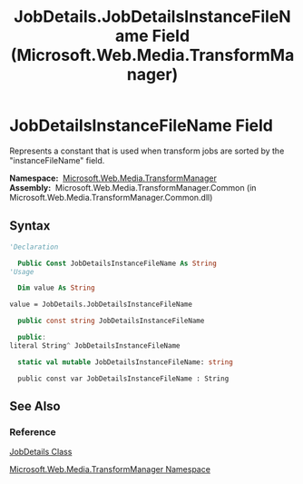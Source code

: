 ﻿---
title: JobDetails.JobDetailsInstanceFileName Field (Microsoft.Web.Media.TransformManager)
TOCTitle: JobDetailsInstanceFileName Field
ms:assetid: F:Microsoft.Web.Media.TransformManager.JobDetails.JobDetailsInstanceFileName
ms:mtpsurl: https://msdn.microsoft.com/en-us/library/microsoft.web.media.transformmanager.jobdetails.jobdetailsinstancefilename(v=VS.90)
ms:contentKeyID: 35521040
ms.date: 06/14/2012
mtps_version: v=VS.90
f1_keywords:
- Microsoft.Web.Media.TransformManager.JobDetails.JobDetailsInstanceFileName
dev_langs:
- csharp
- jscript
- vb
- FSharp
- cpp
api_location:
- Microsoft.Web.Media.TransformManager.Common.dll
api_name:
- Microsoft.Web.Media.TransformManager.JobDetails.JobDetailsInstanceFileName
api_type:
- Managed
topic_type:
- apiref
- kbSyntax
product_family_name: VS
ROBOTS: INDEX,FOLLOW
---

# JobDetailsInstanceFileName Field

Represents a constant that is used when transform jobs are sorted by the "instanceFileName" field.

**Namespace:**  [Microsoft.Web.Media.TransformManager](microsoft-web-media-transformmanager-namespace.md)  
**Assembly:**  Microsoft.Web.Media.TransformManager.Common (in Microsoft.Web.Media.TransformManager.Common.dll)

## Syntax

```vb
'Declaration

  Public Const JobDetailsInstanceFileName As String
'Usage

  Dim value As String

value = JobDetails.JobDetailsInstanceFileName
```

```csharp
  public const string JobDetailsInstanceFileName
```

```cpp
  public:
literal String^ JobDetailsInstanceFileName
```

``` fsharp
  static val mutable JobDetailsInstanceFileName: string
```

```jscript
  public const var JobDetailsInstanceFileName : String
```

## See Also

### Reference

[JobDetails Class](jobdetails-class-microsoft-web-media-transformmanager.md)

[Microsoft.Web.Media.TransformManager Namespace](microsoft-web-media-transformmanager-namespace.md)

